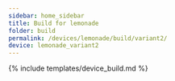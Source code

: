 ```yaml
---
sidebar: home_sidebar
title: Build for lemonade
folder: build
permalink: /devices/lemonade/build/variant2/
device: lemonade_variant2
---
```

{% include templates/device_build.md %}

